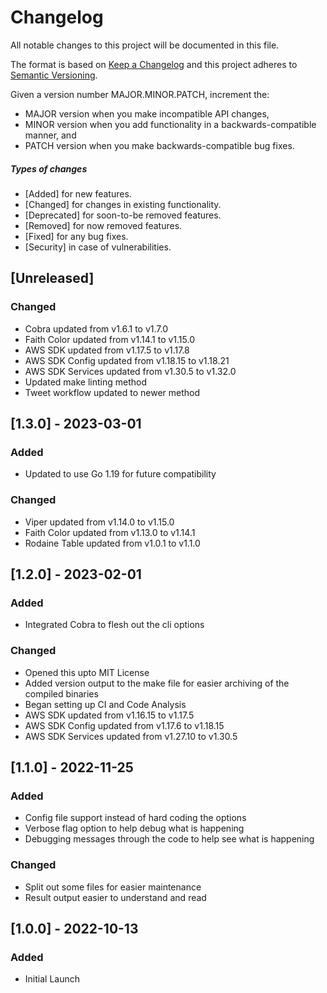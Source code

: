 # Changelog

All notable changes to this project will be documented in this file.

The format is based on [Keep a Changelog](http://keepachangelog.com/en/1.0.0/)
and this project adheres to [Semantic Versioning](http://semver.org/spec/v2.0.0.html).

Given a version number MAJOR.MINOR.PATCH, increment the:

* MAJOR version when you make incompatible API changes,
* MINOR version when you add functionality in a backwards-compatible manner, and
* PATCH version when you make backwards-compatible bug fixes.

##### Types of changes

* [Added] for new features.
* [Changed] for changes in existing functionality.
* [Deprecated] for soon-to-be removed features.
* [Removed] for now removed features.
* [Fixed] for any bug fixes.
* [Security] in case of vulnerabilities.

## [Unreleased]

### Changed
- Cobra updated from v1.6.1 to v1.7.0
- Faith Color updated from v1.14.1 to v1.15.0
- AWS SDK updated from v1.17.5 to v1.17.8
- AWS SDK Config updated from v1.18.15 to v1.18.21 
- AWS SDK Services updated from v1.30.5 to v1.32.0
- Updated make linting method
- Tweet workflow updated to newer method


## [1.3.0] - 2023-03-01
### Added
- Updated to use Go 1.19 for future compatibility

### Changed
- Viper updated from v1.14.0 to v1.15.0
- Faith Color updated from v1.13.0 to v1.14.1
- Rodaine Table updated from v1.0.1 to v1.1.0


## [1.2.0] - 2023-02-01
### Added
- Integrated Cobra to flesh out the cli options

### Changed
- Opened this upto MIT License
- Added version output to the make file for easier archiving of the compiled binaries
- Began setting up CI and Code Analysis
- AWS SDK updated from v1.16.15 to v1.17.5
- AWS SDK Config updated from v1.17.6 to v1.18.15
- AWS SDK Services updated from v1.27.10 to v1.30.5

## [1.1.0] - 2022-11-25
### Added
- Config file support instead of hard coding the options
- Verbose flag option to help debug what is happening
- Debugging messages through the code to help see what is happening

### Changed
- Split out some files for easier maintenance
- Result output easier to understand and read

## [1.0.0] - 2022-10-13
### Added
- Initial Launch
